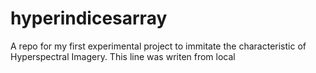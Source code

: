 # hyperindicesarray
A repo for my first experimental project to immitate the characteristic of Hyperspectral Imagery.
This line was writen from local